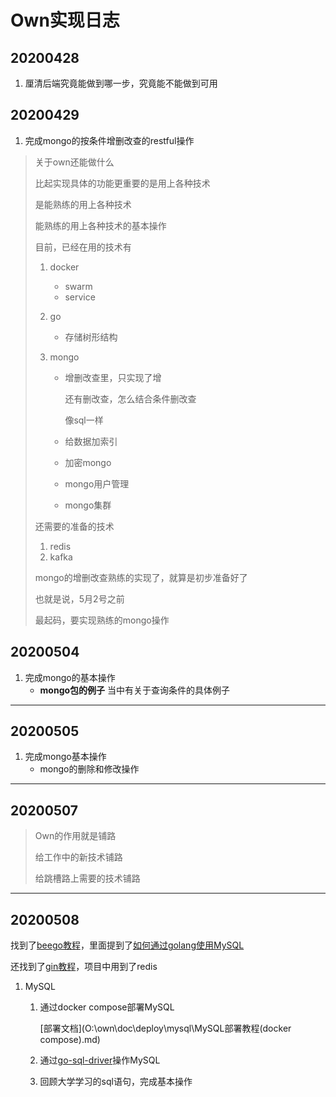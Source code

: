 # Own实现日志

## 20200428

1. 厘清后端究竟能做到哪一步，究竟能不能做到可用

## 20200429

1. 完成mongo的按条件增删改查的restful操作

> 关于own还能做什么
>
> 比起实现具体的功能更重要的是用上各种技术
>
> 是能熟练的用上各种技术
>
> 能熟练的用上各种技术的基本操作
>
> 目前，已经在用的技术有
>
> 1. docker
>
>    + swarm
>    + service
>
> 2. go
>
>    + 存储树形结构
>
> 3. mongo
>
>    + 增删改查里，只实现了增
>
>      还有删改查，怎么结合条件删改查
>
>      像sql一样
>
>    + 给数据加索引
>
>    + 加密mongo
>
>    + mongo用户管理
>
>    + mongo集群
>
> 还需要的准备的技术
>
> 1. redis
> 2. kafka
>
> 
>
> mongo的增删改查熟练的实现了，就算是初步准备好了
>
> 也就是说，5月2号之前
>
> 最起码，要实现熟练的mongo操作

## 20200504

1. 完成mongo的基本操作
   + **mongo包的例子** 当中有关于查询条件的具体例子

---

## 20200505

1. 完成mongo基本操作
   + mongo的删除和修改操作

---

## 20200507

> Own的作用就是铺路
>
> 给工作中的新技术铺路
>
> 给跳槽路上需要的技术铺路

---

## 20200508

找到了[beego教程](https://github.com/astaxie/build-web-application-with-golang)，里面提到了[如何通过golang使用MySQL](https://github.com/astaxie/build-web-application-with-golang/blob/master/zh/05.2.md)

还找到了[gin教程]()，项目中用到了redis

1. MySQL

   1. 通过docker compose部署MySQL

      [部署文档](O:\own\doc\deploy\mysql\MySQL部署教程(docker compose).md)

   2. 通过[go-sql-driver](https://github.com/go-sql-driver/mysql )操作MySQL

   3. 回顾大学学习的sql语句，完成基本操作

   








